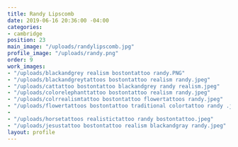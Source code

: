 ```yaml
---
title: Randy Lipscomb
date: 2019-06-16 20:36:00 -04:00
categories:
- cambridge
position: 23
main_image: "/uploads/randylipscomb.jpg"
profile_image: "/uploads/randy.png"
order: 9
work_images:
- "/uploads/blackandgrey realism bostontattoo randy.PNG"
- "/uploads/blackandgreytattoos bostontattoo realism randy.jpeg"
- "/uploads/cattattoo bostontattoo blackandgrey randy realism.jpeg"
- "/uploads/colorelephanttattoo bostontattoo realism randy.jpeg"
- "/uploads/colrrealismtattoo bostontattoo flowertattoos randy.jpeg"
- "/uploads/flowertattoos bostontattoo traditional colortattoo randy .jpeg"
- 
- "/uploads/horsetattoos realistictattoo randy bostontattoo.jpeg"
- "/uploads/jesustattoo bostontattoo realism blackandgray randy.jpeg"
layout: profile
---
```


